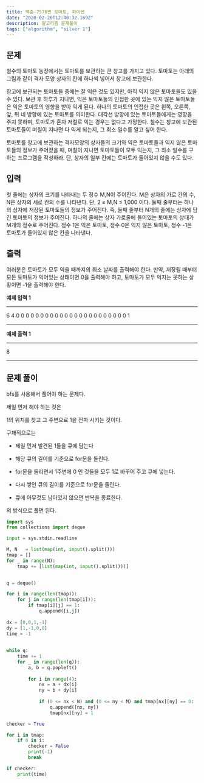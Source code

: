 ```yaml
---
title: 백준-7576번 토마토, 파이썬
date: "2020-02-26T12:40:32.169Z"
description: 알고리즘 문제풀이
tags: ["algorithm", "silver 1"] 
---
```



## 문제
철수의 토마토 농장에서는 토마토를 보관하는 큰 창고를 가지고 있다. 토마토는 아래의 그림과 같이 격자 모양 상자의 칸에 하나씩 넣어서 창고에 보관한다. 

창고에 보관되는 토마토들 중에는 잘 익은 것도 있지만, 아직 익지 않은 토마토들도 있을 수 있다. 보관 후 하루가 지나면, 익은 토마토들의 인접한 곳에 있는 익지 않은 토마토들은 익은 토마토의 영향을 받아 익게 된다. 하나의 토마토의 인접한 곳은 왼쪽, 오른쪽, 앞, 뒤 네 방향에 있는 토마토를 의미한다. 대각선 방향에 있는 토마토들에게는 영향을 주지 못하며, 토마토가 혼자 저절로 익는 경우는 없다고 가정한다. 철수는 창고에 보관된 토마토들이 며칠이 지나면 다 익게 되는지, 그 최소 일수를 알고 싶어 한다.

토마토를 창고에 보관하는 격자모양의 상자들의 크기와 익은 토마토들과 익지 않은 토마토들의 정보가 주어졌을 때, 며칠이 지나면 토마토들이 모두 익는지, 그 최소 일수를 구하는 프로그램을 작성하라. 단, 상자의 일부 칸에는 토마토가 들어있지 않을 수도 있다.

## 입력
첫 줄에는 상자의 크기를 나타내는 두 정수 M,N이 주어진다. M은 상자의 가로 칸의 수, N은 상자의 세로 칸의 수를 나타낸다. 단, 2 ≤ M,N ≤ 1,000 이다. 둘째 줄부터는 하나의 상자에 저장된 토마토들의 정보가 주어진다. 즉, 둘째 줄부터 N개의 줄에는 상자에 담긴 토마토의 정보가 주어진다. 하나의 줄에는 상자 가로줄에 들어있는 토마토의 상태가 M개의 정수로 주어진다. 정수 1은 익은 토마토, 정수 0은 익지 않은 토마토, 정수 -1은 토마토가 들어있지 않은 칸을 나타낸다. 

## 출력
여러분은 토마토가 모두 익을 때까지의 최소 날짜를 출력해야 한다. 만약, 저장될 때부터 모든 토마토가 익어있는 상태이면 0을 출력해야 하고, 토마토가 모두 익지는 못하는 상황이면 -1을 출력해야 한다.

**예제 입력 1**

---
6 4
0 0 0 0 0 0
0 0 0 0 0 0
0 0 0 0 0 0
0 0 0 0 0 1

---

**예제 출력 1**

---
8

---



## 문제 풀이 


bfs를 사용해서 풀어야 하는 문제다. 

제일 먼저 해야 하는 것은 

1의 위치를 찾고 그 주변으로 1을 전파 시키는 것이다. 

구체적으로는

- 제일 먼저 발견된 1들을 큐에 담는다 

- 해당 큐의 길이를 기준으로 for문을 돌린다. 

- for문을 돌리면서 1주변에 0 인 것들을 모두 1로 바꾸어 주고 큐에 넣는다. 

- 다시 쌓인 큐의 길이를 기준으로 for문을 돌린다. 

- 큐에 아무것도 남아있지 않으면 반복을 종료한다.

의 방식으로 풀면 된다. 





```python
import sys
from collections import deque

input = sys.stdin.readline

M, N   = list(map(int, input().split())) 
tmap = [] 
for _ in range(N):
    tmap += [list(map(int, input().split()))]

    
q = deque()

for i in range(len(tmap)):
    for j in range(len(tmap[i])):
        if tmap[i][j] == 1:
            q.append([i,j])
            
dx = [0,0,1,-1]
dy = [1,-1,0,0]
time = -1
    
        
while q:
    time += 1 
    for _ in range(len(q)):
        a, b = q.popleft()
        
        for i in range(4):
            nx = a + dx[i]
            ny = b + dy[i]
            
            if (0 <= nx < N) and (0 <= ny < M) and tmap[nx][ny] == 0:
                q.append([nx, ny])
                tmap[nx][ny] = 1

checker = True                

for i in tmap:
    if 0 in i:
        checker = False
        print(-1)
        break

if checker:
    print(time)



```







